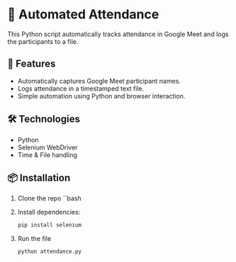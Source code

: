 # 📌 Automated Attendance

This Python script automatically tracks attendance in Google Meet and logs the participants to a file.

## 🚀 Features
- Automatically captures Google Meet participant names.
- Logs attendance in a timestamped text file.
- Simple automation using Python and browser interaction.

## 🛠️ Technologies
- Python
- Selenium WebDriver
- Time & File handling

## 📦 Installation
1. Clone the repo
   ``bash
   
2. Install dependencies:
   ```bash
   pip install selenium
   ```
 3. Run the file
    ```bash
    python attendance.py
    ```
